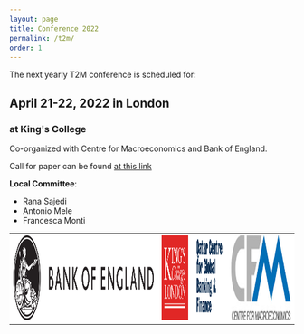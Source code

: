 ```yaml
---
layout: page
title: Conference 2022
permalink: /t2m/
order: 1
---
```


The next yearly T2M conference is scheduled for:

## April 21-22, 2022 in London


### at King's College

Co-organized with Centre for Macroeconomics and Bank of England.

Call for paper can be found [at this link](https://t2m2022.sciencesconf.org/)

__Local Committee__:
- Rana Sajedi
- Antonio Mele
- Francesca Monti



<table style="width:100%" >
	<th style="background-color: white">
		<img src="/assets/img/logos/boe.svg" height=150 alt="BOE" >
	</th>
    <th style="background-color: white">
		<img src="/assets/img/logos/kcl.png" height=150 width=150 alt="KCL" >
	</th>	
    <th style="background-color: white">
		<img src="/assets/img/logos/QCGBF.png" height=150 width=150 alt="QCGBF" >
	</th>	
    <th style="background-color: white">
		<img src="/assets/img/logos/cfm.jpg" height=150 alt="CfM ">
	</th>
</table>
